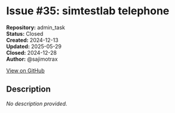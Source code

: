 # Issue #35: simtestlab telephone

**Repository:** admin_task  
**Status:** Closed  
**Created:** 2024-12-13  
**Updated:** 2025-05-29  
**Closed:** 2024-12-28  
**Author:** @sajimotrax  

[View on GitHub](https://github.com/Simtestlab/admin_task/issues/35)

## Description

*No description provided.*